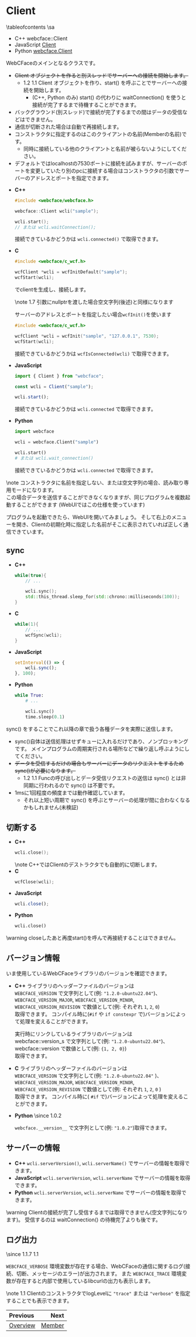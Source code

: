 # Client

\tableofcontents
\sa
* C++ webcface::Client
* JavaScript [Client](https://na-trium-144.github.io/webcface-js/classes/Client.html)
* Python [webcface.Client](https://na-trium-144.github.io/webcface-python/webcface.client.html#webcface.client.Client)

WebCFaceのメインとなるクラスです。

* ~~Client オブジェクトを作ると別スレッドでサーバーへの接続を開始します。~~
    * <span class="since-c">1.2</span>
<span class="since-js">1.1</span>
<span class="since-py"></span>
Client オブジェクトを作り、start() を呼ぶことでサーバーへの接続を開始します。
        * (C++, Python のみ) start() の代わりに waitConnection() を使うと接続が完了するまで待機することができます。
* バックグラウンド(別スレッド)で接続が完了するまでの間はデータの受信などはできません。
* 通信が切断された場合は自動で再接続します。
* コンストラクタに指定するのはこのクライアントの名前(Memberの名前)です。
    * 同時に接続している他のクライアントと名前が被らないようにしてください。
* デフォルトではlocalhostの7530ポートに接続を試みますが、サーバーのポートを変更していたり別のpcに接続する場合はコンストラクタの引数でサーバーのアドレスとポートを指定できます。

<div class="tabbed">

- <b class="tab-title">C++</b>
    ```cpp
    #include <webcface/webcface.h>

    webcface::Client wcli("sample");

    wcli.start();
    // または wcli.waitConnection();
    ```
    接続できているかどうかは `wcli.connected()` で取得できます。

- <b class="tab-title">C</b>
    ```c
    #include <webcface/c_wcf.h>

    wcfClient *wcli = wcfInitDefault("sample");
    wcfStart(wcli);
    ```
    でclientを生成し、接続します。

    \note <span class="since-c">1.7</span> 引数にnullptrを渡した場合空文字列(後述)と同様になります

    サーバーのアドレスとポートを指定したい場合`wcfInit()`を使います
    ```c
    #include <webcface/c_wcf.h>

    wcfClient *wcli = wcfInit("sample", "127.0.0.1", 7530);
    wcfStart(wcli);
    ```
    接続できているかどうかは `wcfIsConnected(wcli)` で取得できます。
    
- <b class="tab-title">JavaScript</b>
    ```ts
    import { Client } from "webcface";

    const wcli = Client("sample");

    wcli.start();
    ```
    接続できているかどうかは `wcli.connected` で取得できます。
- <b class="tab-title">Python</b>
    ```python
    import webcface

    wcli = webcface.Client("sample")

    wcli.start()
    # または wcli.wait_connection()
    ```
    接続できているかどうかは `wcli.connected` で取得できます。

</div>

\note
コンストラクタに名前を指定しない、または空文字列の場合、読み取り専用モードになります。  
この場合データを送信することができなくなりますが、同じプログラムを複数起動することができます
(WebUIではこの仕様を使っています)

プログラムを起動できたら、WebUIを開いてみましょう。
そして右上のメニューを開き、Clientの初期化時に指定した名前がそこに表示されていれば正しく通信できています。

## sync

<div class="tabbed">

- <b class="tab-title">C++</b>
    ```cpp
    while(true){
        // ...

        wcli.sync();
        std::this_thread.sleep_for(std::chrono::milliseconds(100));
    }
    ```
- <b class="tab-title">C</b>
    ```c
    while(1){
        // ...
        wcfSync(wcli);
    }
    ```

- <b class="tab-title">JavaScript</b>
    ```ts
    setInterval(() => {
        wcli.sync();
    }, 100);
    ```
- <b class="tab-title">Python</b>
    ```python
    while True:
        # ...

        wcli.sync()
        time.sleep(0.1)
    ```

</div>

sync() をすることでこれ以降の章で扱う各種データを実際に送信します。

* sync()自体は送信処理はせずキューに入れるだけであり、ノンブロッキングです。
メインプログラムの周期実行される場所などで繰り返し呼ぶようにしてください。
* ~~データを受信するだけの場合もサーバーにデータのリクエストをするためsync()が必要になります。~~
    * <span class="since-c">1.2</span>
<span class="since-js">1.1</span>
<span class="since-py"></span>
Funcの呼び出しとデータ受信リクエストの送信は sync() とは非同期に行われるので sync() は不要です。
* 1msに1回程度の頻度までは動作確認しています。
    * それ以上短い周期で sync() を呼ぶとサーバーの処理が間に合わなくなるかもしれません(未検証)

## 切断する

<div class="tabbed">

- <b class="tab-title">C++</b>
    ```cpp
    wcli.close();
    ```
    \note
    C++ではClientのデストラクタでも自動的に切断します。
- <b class="tab-title">C</b>
    ```c
    wcfClose(wcli);
    ```
- <b class="tab-title">JavaScript</b>
    ```ts
    wcli.close();
    ```
- <b class="tab-title">Python</b>
    ```py
    wcli.close()
    ```

</div>

\warning
closeしたあと再度start()を呼んで再接続することはできません。

## バージョン情報

いま使用しているWebCFaceライブラリのバージョンを確認できます。

<div class="tabbed">

- <b class="tab-title">C++</b>
    ライブラリのヘッダーファイルのバージョンは  
    `WEBCFACE_VERSION` で文字列として(例: `"1.2.0-ubuntu22.04"`)、  
    `WEBCFACE_VERSION_MAJOR`, `WEBCFACE_VERSION_MINOR`, `WEBCFACE_VERSION_REVISION` で数値として(例: それぞれ `1`, `2`, `0`)  
    取得できます。
    コンパイル時に(`#if` や `if constexpr` で)バージョンによって処理を変えることができます。

    実行時にリンクしているライブラリのバージョンは  
    webcface::version_s で文字列として(例: `"1.2.0-ubuntu22.04"`)、  
    webcface::version で数値として(例: `{1, 2, 0}`)  
    取得できます。

- <b class="tab-title">C</b>
    ライブラリのヘッダーファイルのバージョンは  
    `WEBCFACE_VERSION` で文字列として(例: `"1.2.0-ubuntu22.04"` )、  
    `WEBCFACE_VERSION_MAJOR`, `WEBCFACE_VERSION_MINOR`, `WEBCFACE_VERSION_REVISION` で数値として(例: それぞれ `1`, `2`, `0` )  
    取得できます。
    コンパイル時に( `#if` で)バージョンによって処理を変えることができます。

- <b class="tab-title">Python</b>
    \since <span class="since-py">1.0.2</span>

    `webcface.__version__` で文字列として(例: `"1.0.2"`)取得できます。
    
</div>


## サーバーの情報


<div class="tabbed">

- <b class="tab-title">C++</b>
    `wcli.serverVersion()`, `wcli.serverName()` でサーバーの情報を取得できます。
- <b class="tab-title">JavaScript</b>
    `wcli.serverVersion`, `wcli.serverName` でサーバーの情報を取得できます。
- <b class="tab-title">Python</b>
    `wcli.serverVersion`, `wcli.serverName` でサーバーの情報を取得できます。
    
</div>

\warning
Clientの接続が完了し受信するまでは取得できません(空文字列になります)。
受信するのは waitConnection() の待機完了よりも後です。

## ログ出力

\since
<span class="since-c">1.1.7</span>
<span class="since-js">1.1</span>
<span class="since-py"></span>

`WEBCFACE_VERBOSE` 環境変数が存在する場合、WebCFaceの通信に関するログ(接続、切断、メッセージのエラー)が出力されます。
また `WEBCFACE_TRACE` 環境変数が存在すると内部で使用しているlibcurlの出力も表示します。

\note
<span class="since-js">1.1</span>
ClientのコンストラクタでlogLevelに `"trace"` または `"verbose"` を指定することでも表示できます。

<div class="section_buttons">

| Previous |     Next |
|:---------|---------:|
| [Overview](00_overview.md) | [Member](02_member.md) |

</div>
